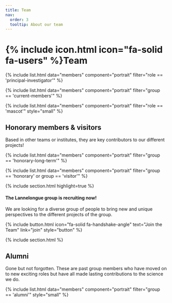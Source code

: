 ```yaml
---
title: Team
nav:
  order: 3
  tooltip: About our team
---
```


# {% include icon.html icon="fa-solid fa-users" %}Team


  {% include list.html data="members" component="portrait" filter="role == 'principal-investigator'" %}

  {% include list.html data="members" component="portrait" filter="group == 'current-members'" %}

  {% include list.html data="members" component="portrait" filter="role == 'mascot'" style="small" %}

## Honorary members & visitors

Based in other teams or institutes, they are key contributors to our different projects!

  {% include list.html data="members" component="portrait" filter="group == 'honorary-long-term'" %}

  {% include list.html data="members" component="portrait" filter="group == 'honorary' or group == 'visitor'" %}

{% include section.html highlight=true %}

#### The Lannelongue group is recruiting now!

We are looking for a diverse group of people to bring new and unique perspectives to the different projects of the group.

  {% include button.html icon="fa-solid fa-handshake-angle" text="Join the Team" link="join" style="button" %}

<!-- We are always happy to hear from talented postdocs and PhD students, more details on the [Join page](/join). -->

{% include section.html %}

## Alumni

Gone but not forgotten. These are past group members who have moved on to new exciting roles but have all made lasting contributions to the science we do.

  {% include list.html data="members" component="portrait" filter="group == 'alumni'" style="small" %}


<!-- ## Affiliated members -->
